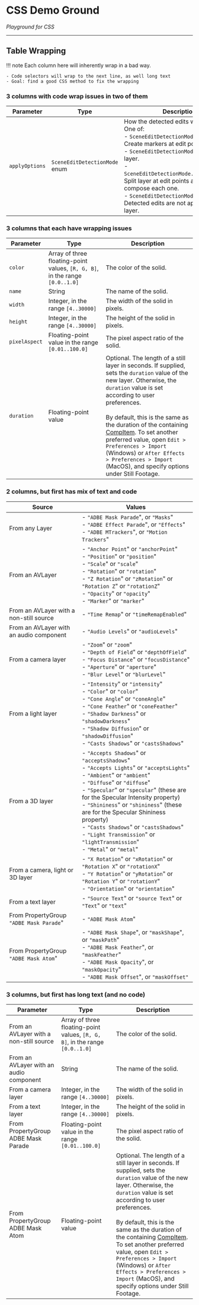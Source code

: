 # CSS Demo Ground

*Playground for CSS*

---

## Table Wrapping

!!! note
    Each column here will inherently wrap in a bad way.

    - Code selectors will wrap to the next line, as well long text
    - Goal: find a good CSS method to fix the wrapping

### 3 columns with code wrap issues in two of them

|   Parameter    |             Type              |                                                                                                                                                                          Description                                                                                                                                                                           |
| -------------- | ----------------------------- | -------------------------------------------------------------------------------------------------------------------------------------------------------------------------------------------------------------------------------------------------------------------------------------------------------------------------------------------------------------- |
| `applyOptions` | `SceneEditDetectionMode` enum | How the detected edits will be applied. One of:<br/>- `SceneEditDetectionMode.MARKERS`: Create markers at edit points.<br/>- `SceneEditDetectionMode.SPLIT`: Split layer.<br/>- `SceneEditDetectionMode.SPLIT_PRECOMP`: Split layer at edit points and pre-compose each one.<br/>- `SceneEditDetectionMode.NONE`: Detected edits are not applied to the layer. |

### 3 columns that each have wrapping issues

|   Parameter   |                                     Type                                     |                                                                                                                                                                                                                   Description                                                                                                                                                                                                                    |
| ------------- | ---------------------------------------------------------------------------- | ------------------------------------------------------------------------------------------------------------------------------------------------------------------------------------------------------------------------------------------------------------------------------------------------------------------------------------------------------------------------------------------------------------------------------------------------ |
| `color`       | Array of three floating-point values, `[R, G, B]`, in the range `[0.0..1.0]` | The color of the solid.                                                                                                                                                                                                                                                                                                                                                                                                                          |
| `name`        | String                                                                       | The name of the solid.                                                                                                                                                                                                                                                                                                                                                                                                                           |
| `width`       | Integer, in the range `[4..30000]`                                           | The width of the solid in pixels.                                                                                                                                                                                                                                                                                                                                                                                                                |
| `height`      | Integer, in the range `[4..30000]`                                           | The height of the solid in pixels.                                                                                                                                                                                                                                                                                                                                                                                                               |
| `pixelAspect` | Floating-point value in the range `[0.01..100.0]`                            | The pixel aspect ratio of the solid.                                                                                                                                                                                                                                                                                                                                                                                                             |
| `duration`    | Floating-point value                                                         | Optional. The length of a still layer in seconds. If supplied, sets the `duration` value of the new layer. Otherwise, the `duration` value is set according to user preferences.<br/><br/>By default, this is the same as the duration of the containing [CompItem](#). To set another preferred value, open `Edit > Preferences > Import` (Windows) or `After Effects > Preferences > Import` (MacOS), and specify options under Still Footage. |

### 2 columns, but first has mix of text and code

|                 Source                  |                                                                                                                                                                                                                               Values                                                                                                                                                                                                                               |
| --------------------------------------- | ------------------------------------------------------------------------------------------------------------------------------------------------------------------------------------------------------------------------------------------------------------------------------------------------------------------------------------------------------------------------------------------------------------------------------------------------------------------ |
| From any Layer                          | - `"ADBE Mask Parade`", or `"Masks`"<br/>- `"ADBE Effect Parade`", or `"Effects`"<br/>- `"ADBE MTrackers`", or `"Motion Trackers`"                                                                                                                                                                                                                                                                                                                                 |
| From an AVLayer                         | - `"Anchor Point`" or `"anchorPoint`"<br/>- `"Position`" or `"position`"<br/>- `"Scale`" or `"scale`"<br/>- `"Rotation`" or `"rotation`"<br/>- `"Z Rotation`" or `"zRotation`" or `"Rotation Z`" or `"rotationZ`"<br/>- `"Opacity`" or `"opacity`"<br/>- `"Marker`" or `"marker`"                                                                                                                                                                                  |
| From an AVLayer with a non-still source | - `"Time Remap`" or `"timeRemapEnabled`"                                                                                                                                                                                                                                                                                                                                                                                                                           |
| From an AVLayer with an audio component | - `"Audio Levels`" or `"audioLevels`"                                                                                                                                                                                                                                                                                                                                                                                                                              |
| From a camera layer                     | - `"Zoom`" or `"zoom`"<br/>- `"Depth of Field`" or `"depthOfField`"<br/>- `"Focus Distance`" or `"focusDistance`"<br/>- `"Aperture`" or `"aperture`"<br/>- `"Blur Level`" or `"blurLevel`"                                                                                                                                                                                                                                                                         |
| From a light layer                      | - `"Intensity`" or `"intensity`"<br/>- `"Color`" or `"color`"<br/>- `"Cone Angle`" or `"coneAngle`"<br/>- `"Cone Feather`" or `"coneFeather`"<br/>- `"Shadow Darkness`" or `"shadowDarkness`"<br/>- `"Shadow Diffusion`" or `"shadowDiffusion`"<br/>- `"Casts Shadows`" or `"castsShadows`"                                                                                                                                                                        |
| From a 3D layer                         | - `"Accepts Shadows`" or `"acceptsShadows`"<br/>- `"Accepts Lights`" or `"acceptsLights`"<br/>- `"Ambient`" or `"ambient`"<br/>- `"Diffuse`" or `"diffuse`"<br/>- `"Specular`" or `"specular`" (these are for the Specular Intensity property)<br/>- `"Shininess`" or `"shininess`" (these are for the Specular Shininess property)<br/>- `"Casts Shadows`" or `"castsShadows`"<br/>- `"Light Transmission`" or `"lightTransmission`"<br/>- `"Metal`" or `"metal`" |
| From a camera, light or 3D layer        | - `"X Rotation`" or `"xRotation`" or `"Rotation X`" or `"rotationX`"<br/>- `"Y Rotation`" or `"yRotation`" or `"Rotation Y`" or `"rotationY`"<br/>- `"Orientation`" or `"orientation`"                                                                                                                                                                                                                                                                             |
| From a text layer                       | - `"Source Text`" or `"source Text`" or `"Text`" or `"text`"                                                                                                                                                                                                                                                                                                                                                                                                       |
| From PropertyGroup `"ADBE Mask Parade`" | - `"ADBE Mask Atom`"                                                                                                                                                                                                                                                                                                                                                                                                                                               |
| From PropertyGroup `"ADBE Mask Atom`"   | - `"ADBE Mask Shape`", or `"maskShape`", or `"maskPath`"<br/>- `"ADBE Mask Feather`", or `"maskFeather`"<br/>- `"ADBE Mask Opacity`", or `"maskOpacity`"<br/>- `"ADBE Mask Offset`", or `"maskOffset"`                                                                                                                                                                                                                                                             |

### 3 columns, but first has long text (and no code)

|                Parameter                |                                     Type                                     |                                                                                                                                                                                                                            Description                                                                                                                                                                                                                             |
| --------------------------------------- | ---------------------------------------------------------------------------- | ------------------------------------------------------------------------------------------------------------------------------------------------------------------------------------------------------------------------------------------------------------------------------------------------------------------------------------------------------------------------------------------------------------------------------------------------------------------ |
| From an AVLayer with a non-still source | Array of three floating-point values, `[R, G, B]`, in the range `[0.0..1.0]` | The color of the solid.                                                                                                                                                                                                                                                                                                                                                                                                                                            |
| From an AVLayer with an audio component | String                                                                       | The name of the solid.                                                                                                                                                                                                                                                                                                                                                                                                                                             |
| From a camera layer                     | Integer, in the range `[4..30000]`                                           | The width of the solid in pixels.                                                                                                                                                                                                                                                                                                                                                                                                                                  |
| From a text layer                       | Integer, in the range `[4..30000]`                                           | The height of the solid in pixels.                                                                                                                                                                                                                                                                                                                                                                                                                                 |
| From PropertyGroup ADBE Mask Parade     | Floating-point value in the range `[0.01..100.0]`                            | The pixel aspect ratio of the solid.                                                                                                                                                                                                                                                                                                                                                                                                                               |
| From PropertyGroup ADBE Mask Atom       | Floating-point value                                                         | Optional. The length of a still layer in seconds. If supplied, sets the `duration` value of the new layer. Otherwise, the `duration` value is set according to user preferences.<br/><br/>By default, this is the same as the duration of the containing [CompItem](#). To set another preferred value, open `Edit > Preferences > Import` (Windows) or `After Effects > Preferences > Import` (MacOS), and specify options under Still Footage. |
